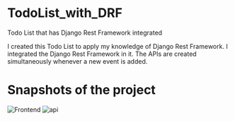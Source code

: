 # TodoList_with_DRF
Todo List that has Django Rest Framework integrated

I created this Todo List to apply my knowledge of Django Rest Framework. I integrated the Django Rest Framework in it. The APIs are created simultaneously whenever a new event is added.

# Snapshots of the project

![Frontend](https://user-images.githubusercontent.com/60435499/107124124-e550f200-68c7-11eb-976e-b05ce2e6cc65.PNG)
![api](https://user-images.githubusercontent.com/60435499/107124139-f863c200-68c7-11eb-9943-c21d8d4ee656.PNG)
